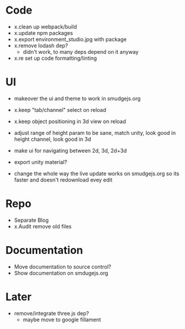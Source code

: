# Code

- x.clean up webpack/build
- x.update npm packages
- x.export environment_studio.jpg with package
- x.remove lodash dep?
  - didn't work, to many deps depend on it anyway
- x.re set up code formatting/linting

# UI

- makeover the ui and theme to work in smudgejs.org
- x.keep "tab/channel" select on reload
- x.keep object positioning in 3d view on reload
- adjust range of height param to be sane, match unity, look good in height channel, look good in 3d
- make ui for navigating between 2d, 3d, 2d+3d
- export unity material?

- change the whole way the live update works on smudgejs.org so its faster and doesn't redownload evey edit

# Repo

- Separate Blog
- x.Audit remove old files

# Documentation

- Move documentation to source control?
- Show documentation on smdugejs.org

# Later

- remove/integrate three.js dep?
  - maybe move to google fillament
